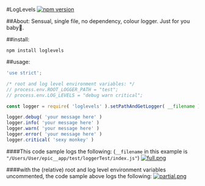 #LogLevels [![npm version](https://badge.fury.io/js/loglevels.svg)](https://badge.fury.io/js/loglevels)

##About:
Sensual, single file, no dependency, colour logger. Just for you baby🐬.

##install:

```
npm install loglevels
```

##usage:

```.js
'use strict';

/* root and log level environment variables: */
// process.env.ROOT_LOGGER_PATH = "test";
// process.env.LOG_LEVELS = "debug warn critical";

const logger = require( 'loglevels' ).setPathAndGetLogger( __filename );

logger.debug( 'your message here' )
logger.info( 'your message here' )
logger.warn( 'your message here' )
logger.error( 'your message here' )
logger.critical( 'sexy monkey' )

```

####This code sample logs the following:
(`__filename` in this example is `"/Users/User/epic__app/test/loggerTest/index.js"`)
[![full.png](https://s4.postimg.org/ouj6m9yz1/full.png)](https://postimg.org/image/sqwii9jyh/)


####with the (relative) root and log level environment variables uncommented, the code sample above logs the following:
[![partial.png](https://s12.postimg.org/o3kp7pikd/partial.png)](https://postimg.org/image/mbrqcsz7d/)
